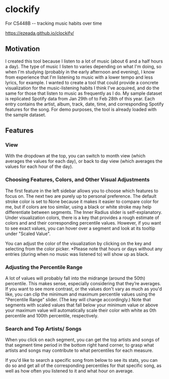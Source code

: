 # clockify
For CS448B -- tracking music habits over time

https://ezeada.github.io/clockify/

## Motivation
I created this tool because I listen to a lot of music (about 6 and a half hours a day). The type of music I listen to varies depending on what I'm doing, so when I'm studying (probably in the early afternoon and evening), I know from experience that I'm listening to music with a lower tempo and less lyrics, for example. I wanted to create a tool that could provide a concrete visualization for the music-listening habits I think I've acquired, and do the same for those that listen to music as frequently as I do. My sample dataset is replicated Spotify data from Jan 29th of to Feb 28th of this year. Each entry contains the artist, album, track, date, time, and corresponding Spotify features for the song. For demo purposes, the tool is already loaded with the sample dataset. 

## Features

### View
With the dropdown at the top, you can switch to month view (which averages the values for each day), or back to day view (which averages the values for each hour of the day). 

### Choosing Features, Colors, and Other Visual Adjustments 
The first feature in the left sidebar allows you to choose which features to focus on. 
The next two are purely up to personal preference. The default stroke color is set to None because it makes it easier to compare color for me, but if colors are too similar, using a black or white stroke may help differentiate between segments. The Inner Radius slider is self-explanatory.
Under visualization colors, there is a key that provides a rough estimate of colors and and their corresponding percentile values. However, if you want to see exact values, you can hover over a segment and look at its tooltip under "Scaled Value".

You can adjust the color of the visualization by clicking on the key and selecting from the color picker. *Please note that hours or days without any entries (during when no music was listened to) will show up as black.

### Adjusting the Percentile Range
A lot of values will probably fall into the midrange (around the 50th) percentile. This makes sense, especially considering that they’re averages. If you want to see more contrast, or the values don't vary as much as you'd like, you can clip the minimum and maximum percentile values using the "Percentile Range" slider. (The key will change accordingly.) Note that segments with scaled values that fall below your minimum value or above your maximum value will automatically scale their color with white as 0th percentile and 100th percentile, respectively.

### Search and Top Artists/ Songs
When you click on each segment, you can get the top artists and songs of that segment time period in the bottom right hand corner, to grasp what artists and songs may contribute to what percentiles for each measure. 

If you'd like to search a specific song from below to see its stats, you can do so and get all of the corresponding percentiles for that specific song, as well as how often you listened to it and what hour on average. 
